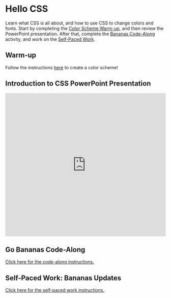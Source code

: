 # Hello CSS
Learn what CSS is all about, and how to use CSS to change colors and fonts. Start by completing the [Color Scheme Warm-up](CoolorsWarmUp.md), and then review the PowerPoint presentation. After that, complete the [Bananas Code-Along](BananasCodeAlong.md) activity, and work on the [Self-Paced Work](SelfPacedWork.md).

## Warm-up
Follow the instructions [here](CoolorsWarmUp.md) to create a color scheme!

## Introduction to CSS PowerPoint Presentation
<iframe src='https://view.officeapps.live.com/op/embed.aspx?src=https://hylandtechoutreach.github.io/ucs/CssIntro/HelloCss.pptx' width='100%' height='450px' frameborder='0'></iframe>

## Go Bananas Code-Along
[Click here for the code-along instructions.](BananasCodeAlong.md)

## Self-Paced Work: Bananas Updates
[Click here for the self-paced work instructions.](SelfPacedWork.md)
